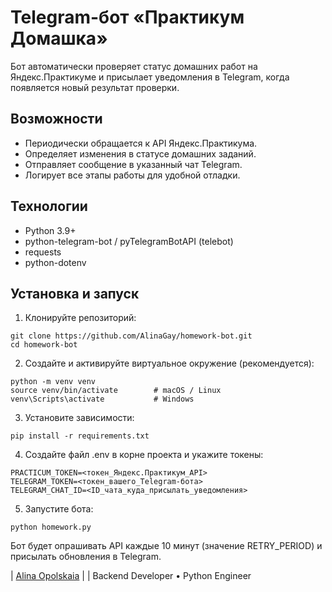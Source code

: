 # Telegram-бот «Практикум Домашка»
Бот автоматически проверяет статус домашних работ на Яндекс.Практикуме и присылает уведомления в Telegram, когда появляется новый результат проверки.

## Возможности

- Периодически обращается к API Яндекс.Практикума.
- Определяет изменения в статусе домашних заданий.
- Отправляет сообщение в указанный чат Telegram.
- Логирует все этапы работы для удобной отладки.

## Технологии

- Python 3.9+
- python-telegram-bot / pyTelegramBotAPI (telebot)
- requests
- python-dotenv

## Установка и запуск

1. Клонируйте репозиторий:
```
git clone https://github.com/AlinaGay/homework-bot.git
cd homework-bot
```

2. Создайте и активируйте виртуальное окружение (рекомендуется):
```
python -m venv venv
source venv/bin/activate        # macOS / Linux
venv\Scripts\activate           # Windows
```

3. Установите зависимости:
```
pip install -r requirements.txt
```

4. Создайте файл .env в корне проекта и укажите токены:
```
PRACTICUM_TOKEN=<токен_Яндекс.Практикум_API>
TELEGRAM_TOKEN=<токен_вашего_Telegram-бота>
TELEGRAM_CHAT_ID=<ID_чата_куда_присылать_уведомления>
```

5. Запустите бота:
```
python homework.py
```

Бот будет опрашивать API каждые 10 минут (значение RETRY_PERIOD) и присылать обновления в Telegram.

| [Alina Opolskaia](https://github.com/AlinaGay/) |
| Backend Developer • Python Engineer  
